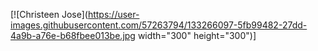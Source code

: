 [![Christeen Jose](https://user-images.githubusercontent.com/57263794/133266097-5fb99482-27dd-4a9b-a76e-b68fbee013be.jpg width="300" height="300")]
